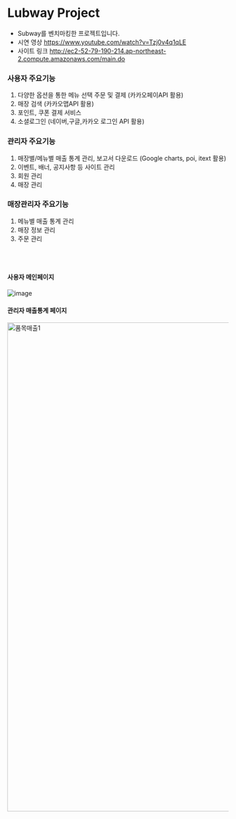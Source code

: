 # Lubway Project 

- Subway를 벤치마킹한 프로젝트입니다.
- 시연 영상 https://www.youtube.com/watch?v=Tzj0v4q1qLE
- 사이트 링크 http://ec2-52-79-190-214.ap-northeast-2.compute.amazonaws.com/main.do


### 사용자 주요기능
1. 다양한 옵션을 통한 메뉴 선택 주문 및 결제 (카카오페이API 활용)
2. 매장 검색 (카카오맵API 활용)
3. 포인트, 쿠폰 결제 서비스
4. 소셜로그인 (네이버,구글,카카오 로그인 API 활용)

### 관리자 주요기능
1. 매장별/메뉴별 매출 통계 관리, 보고서 다운로드 (Google charts, poi, itext 활용)
2. 이벤트, 배너, 공지사항 등 사이트 관리
3. 회원 관리
4. 매장 관리

### 매장관리자 주요기능
1. 메뉴별 매출 통계 관리
2. 매장 정보 관리
3. 주문 관리

<br>
<br>

#### 사용자 메인페이지
![image](https://user-images.githubusercontent.com/66728270/114640826-dba29b00-9d0b-11eb-92ad-cde526042ea9.png)

#### 관리자 매출통계 페이지
<img width="1112" alt="품목매출1" src="https://user-images.githubusercontent.com/66728270/114640733-aac26600-9d0b-11eb-888c-1648a3999ead.png">
